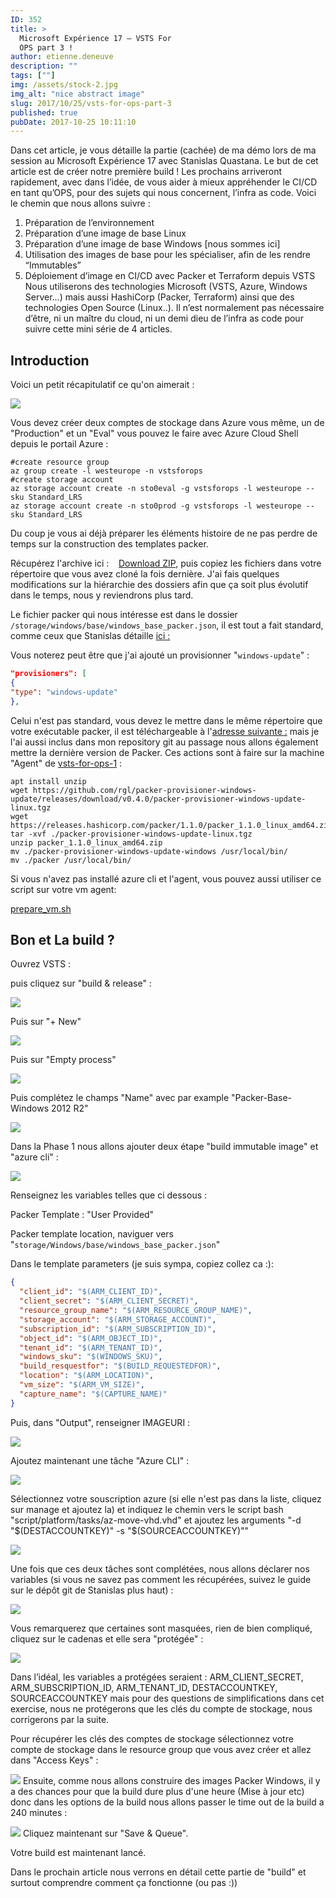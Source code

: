 ```yaml
---
ID: 352
title: >
  Microsoft Expérience 17 – VSTS For
  OPS part 3 !
author: etienne.deneuve
description: ""
tags: [""]
img: /assets/stock-2.jpg
img_alt: "nice abstract image"
slug: 2017/10/25/vsts-for-ops-part-3
published: true
pubDate: 2017-10-25 10:11:10
---
```


Dans cet article, je vous détaille la partie (cachée) de ma démo lors de ma session au Microsoft Expérience 17 avec Stanislas Quastana. Le but de cet article est de créer notre première build ! Les prochains arriveront rapidement, avec dans l’idée, de vous aider à mieux appréhender le CI/CD en tant qu’OPS, pour des sujets qui nous concernent, l’infra as code.
Voici le chemin que nous allons suivre :

1. Préparation de l’environnement
2. Préparation d’une image de base Linux
3. Préparation d’une image de base Windows [nous sommes ici]
4. Utilisation des images de base pour les spécialiser, afin de les rendre “Immutables”
5. Déploiement d’image en CI/CD avec Packer et Terraform depuis VSTS
   Nous utiliserons des technologies Microsoft (VSTS, Azure, Windows Server…) mais aussi HashiCorp (Packer, Terraform) ainsi que des technologies Open Source (Linux..). Il n’est normalement pas nécessaire d’être, ni un maître du cloud, ni un demi dieu de l’infra as code pour suivre cette mini série de 4 articles.

## Introduction

Voici un petit récapitulatif ce qu'on aimerait :

![](https://etienne.deneuve.xyz/wp-content/uploads/2017/10/Packer.png)

Vous devez créer deux comptes de stockage dans Azure vous même, un de "Production" et un "Eval" vous pouvez le faire avec Azure Cloud Shell depuis le portail Azure :

```shell
#create resource group
az group create -l westeurope -n vstsforops
#create storage account
az storage account create -n sto0eval -g vstsforops -l westeurope --sku Standard_LRS
az storage account create -n sto0prod -g vstsforops -l westeurope --sku Standard_LRS
```

Du coup je vous ai déjà préparer les éléments histoire de ne pas perdre de temps sur la construction des templates packer.

Récupérez l'archive ici :    [Download ZIP](https://github.com/EtienneDeneuve/vsts-for-ops/archive/master.zip), puis copiez les fichiers dans votre répertoire que vous avez cloné la fois dernière. J'ai fais quelques modifications sur la hiérarchie des dossiers afin que ça soit plus évolutif dans le temps, nous y reviendrons plus tard.

Le fichier packer qui nous intéresse est dans le dossier `/storage/windows/base/windows_base_packer.json`, il est tout a fait standard, comme ceux que Stanislas détaille [ici :](https://github.com/squasta/PackerAzureRM)

Vous noterez peut être que j'ai ajouté un provisionner "`windows-update`" :

```json
"provisioners": [
{
"type": "windows-update"
},
```

Celui n'est pas standard, vous devez le mettre dans le même répertoire que votre exécutable packer, il est téléchargeable à l'[adresse suivante :](https://github.com/rgl/packer-provisioner-windows-update/releases) mais je l'ai aussi inclus dans mon repository git au passage nous allons également mettre la dernière version de Packer. Ces actions sont à faire sur la machine "Agent" de [vsts-for-ops-1](https://etienne.deneuve.xyz/2017/10/09/vsts-for-ops-1/) :

```shell
apt install unzip
wget https://github.com/rgl/packer-provisioner-windows-update/releases/download/v0.4.0/packer-provisioner-windows-update-linux.tgz
wget https://releases.hashicorp.com/packer/1.1.0/packer_1.1.0_linux_amd64.zip
tar -xvf ./packer-provisioner-windows-update-linux.tgz
unzip packer_1.1.0_linux_amd64.zip
mv ./packer-provisioner-windows-update-windows /usr/local/bin/
mv ./packer /usr/local/bin/
```

Si vous n'avez pas installé azure cli et l'agent, vous pouvez aussi utiliser ce script sur votre vm agent:

[prepare_vm.sh](https://raw.githubusercontent.com/EtienneDeneuve/vsts-for-ops/master/scripts/platform/agent/prepare_vm.sh)

## Bon et La build ?

Ouvrez VSTS :

puis cliquez sur "build & release" :

![](https://etienne.deneuve.xyz/wp-content/uploads/2017/10/Sans-titre.png)

Puis sur "+ New"

![](https://etienne.deneuve.xyz/wp-content/uploads/2017/10/vsts-create-1.png)

Puis sur "Empty process"

![](https://etienne.deneuve.xyz/wp-content/uploads/2017/10/vsts-create-2.png)

Puis complétez le champs "Name" avec par example "Packer-Base-Windows 2012 R2"

![](https://etienne.deneuve.xyz/wp-content/uploads/2017/10/vsts-create-3.png)

Dans la Phase 1 nous allons ajouter deux étape "build immutable image" et "azure cli" :

![](https://etienne.deneuve.xyz/wp-content/uploads/2017/10/vsts-create-4.png)

Renseignez les variables telles que ci dessous :

Packer Template : "User Provided"

Packer template location, naviguer vers "`storage/Windows/base/windows_base_packer.json`"

Dans le template parameters (je suis sympa, copiez collez ca :):

```json
{
  "client_id": "$(ARM_CLIENT_ID)",
  "client_secret": "$(ARM_CLIENT_SECRET)",
  "resource_group_name": "$(ARM_RESOURCE_GROUP_NAME)",
  "storage_account": "$(ARM_STORAGE_ACCOUNT)",
  "subscription_id": "$(ARM_SUBSCRIPTION_ID)",
  "object_id": "$(ARM_OBJECT_ID)",
  "tenant_id": "$(ARM_TENANT_ID)",
  "windows_sku": "$(WINDOWS_SKU)",
  "build_resquestfor": "$(BUILD_REQUESTEDFOR)",
  "location": "$(ARM_LOCATION)",
  "vm_size": "$(ARM_VM_SIZE)",
  "capture_name": "$(CAPTURE_NAME)"
}
```

Puis, dans "Output", renseigner IMAGEURI :

![](https://etienne.deneuve.xyz/wp-content/uploads/2017/10/vsts-create-5.png)

Ajoutez maintenant une tâche "Azure CLI" :

![](https://etienne.deneuve.xyz/wp-content/uploads/2017/10/vsts-create-6.png)

Sélectionnez votre souscription azure (si elle n'est pas dans la liste, cliquez sur manage et ajoutez la) et indiquez le chemin vers le script bash "script/platform/tasks/az-move-vhd.vhd" et ajoutez les arguments "-d "$(DESTACCOUNTKEY)" -s "$(SOURCEACCOUNTKEY)""

![](https://etienne.deneuve.xyz/wp-content/uploads/2017/10/vsts-create-7.png)

Une fois que ces deux tâches sont complétées, nous allons déclarer nos variables (si vous ne savez pas comment les récupérées, suivez le guide sur le dépôt git de Stanislas plus haut) :

![](https://etienne.deneuve.xyz/wp-content/uploads/2017/10/vsts-create-8.png)

Vous remarquerez que certaines sont masquées, rien de bien compliqué, cliquez sur le cadenas et elle sera "protégée" :

![](https://etienne.deneuve.xyz/wp-content/uploads/2017/10/vsts-create-9.png)

Dans l’idéal, les variables a protégées seraient : ARM_CLIENT_SECRET, ARM_SUBSCRIPTION_ID, ARM_TENANT_ID, DESTACCOUNTKEY, SOURCEACCOUNTKEY mais pour des questions de simplifications dans cet exercise, nous ne protégerons que les clés du compte de stockage, nous corrigerons par la suite.

Pour récupérer les clés des comptes de stockage sélectionnez votre compte de stockage dans le resource group que vous avez créer et allez dans "Access Keys" :

![](https://etienne.deneuve.xyz/wp-content/uploads/2017/10/storage-account-key.png)
Ensuite, comme nous allons construire des images Packer Windows, il y a des chances pour que la build dure plus d'une heure (Mise à jour etc) donc dans les options de la build nous allons passer le time out de la build a 240 minutes :

![](https://etienne.deneuve.xyz/wp-content/uploads/2017/10/timeout-e1508918816983.png)
Cliquez maintenant sur "Save & Queue".

Votre build est maintenant lancé.

Dans le prochain article nous verrons en détail cette partie de "build" et surtout comprendre comment ça fonctionne (ou pas :))
